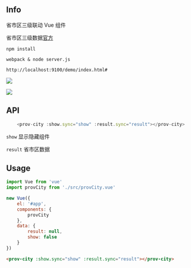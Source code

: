 ## Info

省市区三级联动 Vue 组件

省市区三级数据[官方](http://www.stats.gov.cn/tjsj/tjbz/xzqhdm/201504/t20150415_712722.html)

```
npm install 

webpack & node server.js

http://localhost:9100/demo/index.html#

```

![](http://img.haimi.com/FloL1GJll7WxWL4TDUODtGbgKFwt)

![](http://img.haimi.com/Fi-QZ9-Ju82GEeixftrONft61AK-)


## API

```js
    <prov-city :show.sync="show" :result.sync="result"></prov-city>
```

```show``` 显示隐藏组件

```result```  省市区数据

## Usage

```js
import Vue from 'vue'
import provCity from './src/provCity.vue'

new Vue({
    el: '#app',
    components: {
        provCity
    },
    data: {
        result: null,
        show: false
    }
})
```

```html
<prov-city :show.sync="show" :result.sync="result"></prov-city>
```